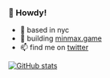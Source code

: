### 🤠 Howdy!

- 📍 based in nyc
- 👷 building [minmax.game](https://minmax.game)
- 📫 find me on [twitter](https://twitter.com/charlie_hess)

[![GitHub stats](https://github-readme-stats.vercel.app/api?username=charliehess)](https://github.com/anuraghazra/github-readme-stats)
